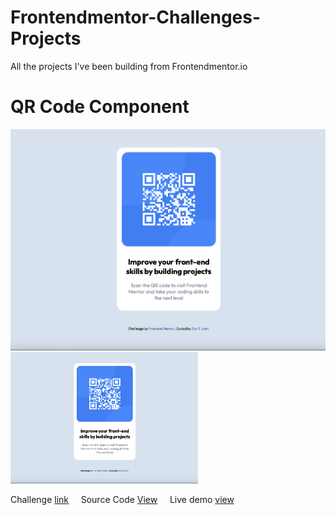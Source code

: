 # Frontendmentor-Challenges-Projects
All the projects I've been building from Frontendmentor.io

# QR Code Component

![Design preview for the Newsletter sign-up form with success message coding challenge](./requirement/qr-code-component.png)
<img src="/requirement/qr-code-component.png" alt="image" width="300" height="auto">

Challenge [link](https://www.frontendmentor.io/challenges/qr-code-component-iux_sIO_H) &nbsp;&nbsp;&nbsp; Source Code [View](https://github.com/zoetlam/Frontendmentor-Challenges-Projects/tree/main/qr-code-component-main) &nbsp;&nbsp;&nbsp; Live demo [view](https://zoetlam.github.io/Frontendmentor-Challenges-Projects/qr-code-component-main/)
